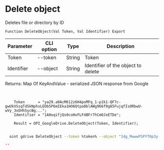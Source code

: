 ﻿---
sidebar_position: 9
---

# Delete object
 Deletes file or directory by ID



`Function DeleteObject(Val Token, Val Identifier) Export`

  | Parameter | CLI option | Type | Description |
  |-|-|-|-|
  | Token | --token | String | Token |
  | Identifier | --object | String | Identifier of the object to delete |

  
  Returns:  Map Of KeyAndValue - serialized JSON response from Google

<br/>




```bsl title="Code example"
    Token      = "ya29.a0AcM612z6H4poMFq_1-p1k1-QF7c-gwUkVSsqTdSkNphsLEOb5P6mIEka1HO6Qtpa8blAWg966f9g85FujqfIsORbwU-wVy_3xEHh5ycBg...";
    Identifier = "1A0oqifjQs0coHvFLF4BFr7hCmOJxETDe";

    Result = OPI_GoogleDrive.DeleteObject(Token, Identifier);
```



```sh title="CLI command example"
    
  oint gdrive DeleteObject --token %token% --object "1dg_MwwwPSPYT0p3y-8dvGWoapbwaaaaa"

```

```json title="Result"
''
```
